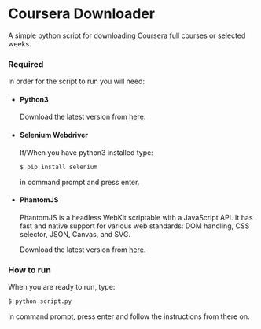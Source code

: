 # Coursera Downloader

A simple python script for downloading Coursera full courses or selected weeks.


### Required

In order for the script to run you will need:

* #### Python3

    Download the latest version from [here](https://www.python.org/downloads/).

* #### Selenium Webdriver

    If/When you have python3 installed type:
    ```sh
    $ pip install selenium
    ```
    in command prompt and press enter.
    
* #### PhantomJS
    PhantomJS is a headless WebKit scriptable with a JavaScript API. It has fast and native support for various web standards: DOM handling, CSS selector, JSON, Canvas, and SVG.
    
    Download the latest version from [here](http://phantomjs.org/).

### How to run
When you are ready to run, type:
```sh
$ python script.py
```
in command prompt, press enter and follow the instructions from there on.
